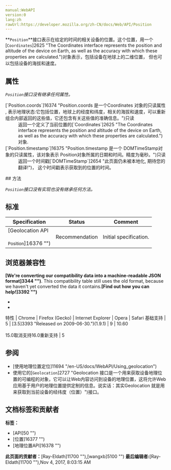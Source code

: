 ```yaml
---
manual:WebAPI
version:0
lang:zh
rawUrl:https://developer.mozilla.org/zh-CN/docs/Web/API/Position
---
```






**`Position`**接口表示在给定的时间的相关设备的位置。这个位置，用一个[`Coordinates`]2625 "The Coordinates interface represents the position and altitude of the device on Earth, as well as the accuracy with which these properties are calculated.")对象表示，包括设备在地球上的二维位置， 但也可以包括设备的海拔和速度。


## 属性<a name="属性"></a>


<em>`Position`接口没有继承任何属性。</em>

<dl><dt>[`Position.coords`]16374 "Position.coords 是一个Coordinates 对象的只读属性 , 表示地理状态:它包括位置，地球上的经度和纬度，相关的海拔和速度，可以重新组合内部返回的这些值，它还包含有关这些值的准确信息。")只读</dt><dd>返回一个定义了当前位置的[`Coordinates`]2625 "The Coordinates interface represents the position and altitude of the device on Earth, as well as the accuracy with which these properties are calculated.")对象.</dd><dt>[`Position.timestamp`]16375 "Position.timestamp 是一个 DOMTimeStamp对象的只读属性，该对象表示 Position对象所属的日期和时间。精度为毫秒。")只读</dt><dd>返回一个时间戳[`DOMTimeStamp`]2654 "此页面仍未被本地化, 期待您的翻译!")， 这个时间戳表示获取到的位置的时间。</dd></dl>
## 方法<a name="方法"></a>


<em><em>`Position`接口没有实现也没有<em>继承任何方法。</em></em></em>


## 标准<a name="标准"></a>
Specification | Status | Comment 
 ---  |  ---  |  ---  | 
[Geolocation API<br></br><small>Position</small>]16376 "") | Recommendation | Initial specification. 


## 浏览器兼容性<a name="浏览器兼容性"></a>


**[We&#39;re converting our compatibility data into a machine-readable JSON format]3344 "")**. This compatibility table still uses the old format, because we haven&#39;t yet converted the data it contains.**[Find out how you can help!]3392 "")**


* 
* 
特性 | Chrome | Firefox (Gecko) | Internet Explorer | Opera | Safari 
基础支持 | 5 | [3.5]3393 "Released on 2009-06-30.")(1.9.1) | 9 | 10.60<br></br>15.0取消支持16.0重新支持 | 5 




## 参阅<a name="参阅"></a>

* [使用地理位置定位]11694 "/en-US/docs/WebAPI/Using_geolocation")
* 使用它的[`Geolocation`]2727 "Geolocation 接口是一个用来获取设备地理位置的可编程的对象，它可以让Web内容访问到设备的地理位置，这将允许Web应用基于用户的地理位置提供定制的信息。说实话：其实Geolocation 就是用来获取到当前设备的经纬度（位置）")接口。



## 文档标签和贡献者
**标签：**
* [API]50 "")
* [位置]16377 "")
* [地理位置API]16378 "")

**此页面的贡献者：**[Ray-Eldath]11700 ""),[wangxb]5100 "")
**最后编辑者:**[Ray-Eldath]11700 ""),<time>Nov 4, 2017, 8:03:15 AM</time>


